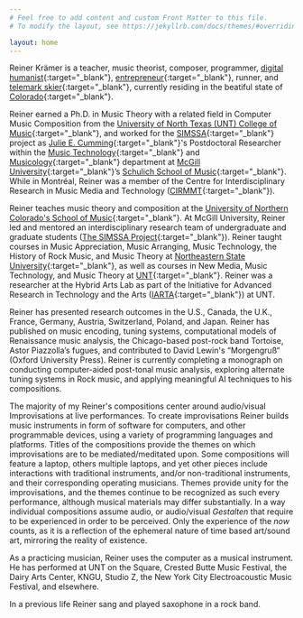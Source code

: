 ```yaml
---
# Feel free to add content and custom Front Matter to this file.
# To modify the layout, see https://jekyllrb.com/docs/themes/#overriding-theme-defaults

layout: home
---
```


Reiner Krämer is a teacher, music theorist, composer, programmer, [digital humanist](https://www.thebritishacademy.ac.uk/blog/what-are-digital-humanities/){:target="_blank"}, [entrepreneur](https://www.mathnasium.com/boulder/about){:target="_blank"}, runner, and [telemark skier](https://www.youtube.com/watch?v=JCF_ejx4-Kc){:target="_blank"}, currently residing in the beatiful state of [Colorado](https://www.colorado.com){:target="_blank"}. 

Reiner earned a Ph.D. in Music Theory with a related field in Computer Music Composition from the [University of North Texas (UNT) College of Music](https://music.unt.edu){:target="_blank"}, and worked for the [SIMSSA](http://simssa.ca){:target="_blank"} project as [Julie E. Cumming](https://www.mcgill.ca/music/julie-e-cumming){:target="_blank"}'s Postdoctoral Researcher within the [Music Technology](https://www.mcgill.ca/music/about-us/music-technology){:target="_blank"} and [Musicology](https://www.mcgill.ca/music/about-us/music-history-musicology){:target="_blank"} department at [McGill University](https://www.mcgill.ca){:target="_blank"}’s [Schulich School of Music](https://www.mcgill.ca/music/){:target="_blank"}. While in Montréal, Reiner was a member of the Centre for Interdisciplinary Research in Music Media and Technology ([CIRMMT](https://www.cirmmt.org/){:target="_blank"}). 

Reiner teaches music theory and composition at the [University of Northern Colorado's School of Music](https://arts.unco.edu/music/){:target="_blank"}. At McGill University, Reiner led and mentored an interdisciplinary research team of undergraduate and graduate students ([The SIMSSA Project](http://simssa.ca){:target="_blank"}). Reiner taught courses in Music Appreciation, Music Arranging, Music Technology, the History of Rock Music, and Music Theory at [Northeastern State University](https://www.nsuok.edu){:target="_blank"}, as well as courses in New Media, Music Technology, and Music Theory at [UNT](https://www.unt.edu/index.html){:target="_blank"}. Reiner was a researcher at the Hybrid Arts Lab as part of the Initiative for Advanced Research in Technology and the Arts ([IARTA](https://iarta.unt.edu/hal/participants){:target="_blank"}) at UNT. 

Reiner has presented research outcomes in the U.S., Canada, the U.K., France, Germany, Austria, Switzerland, Poland, and Japan. Reiner has published on music encoding, tuning systems, computational models of Renaissance music analysis, the Chicago-based post-rock band Tortoise, Astor Piazzolla’s fugues, and contributed to David Lewin's “Morgengruß“ (Oxford University Press). Reiner is currently completing a monograph on conducting computer-aided post-tonal music analysis, exploring alternate tuning systems in Rock music, and applying meaningful AI techniques to his compositions.

The majority of my Reiner's compositions center around audio/visual Improvisations at live performances. To create improvisations Reiner builds music instruments in form of software for computers, and other programmable devices, using a variety of programming languages and platforms. Titles of the compositions provide the themes on which improvisations are to be mediated/meditated upon. Some compositions will feature a laptop, others multiple laptops, and yet other pieces include interactions with traditional instruments, and/or non-traditional instruments, and their corresponding operating musicians. Themes provide unity for the improvisations, and the themes continue to be recognized as such every performance, although musical materials may differ substantially. In a way individual compositions assume audio, or audio/visual *Gestalten* that require to be experienced in order to be perceived. Only the experience of the *now* counts, as it is a reflection of the ephemeral nature of time based art/sound art, mirroring the reality of existence.

As a practicing musician, Reiner uses the computer as a musical instrument. He has performed at UNT on the Square, Crested Butte Music Festival, the Dairy Arts Center, KNGU, Studio Z, the New York City Electroacoustic Music Festival, and elsewhere.

In a previous life Reiner sang and played saxophone in a rock band. 
